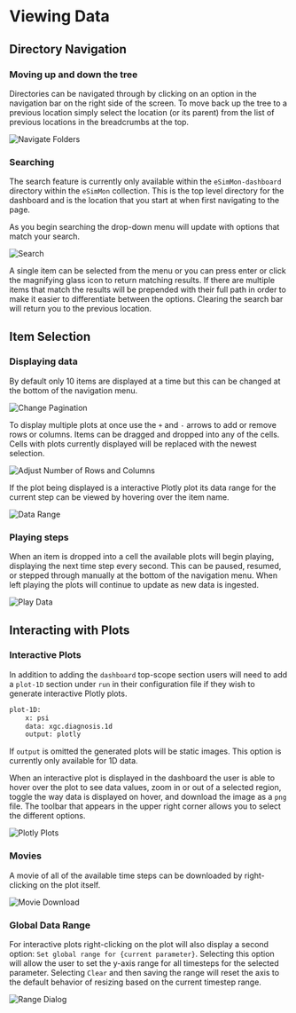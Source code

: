# Viewing Data

## Directory Navigation
### Moving up and down the tree
Directories can be navigated through by clicking on an option in the navigation bar on the right side of the screen. To move back up the tree to a previous location simply select the location (or its parent) from the list of previous locations in the breadcrumbs at the top.

![Navigate Folders](img/nav_folders.png)

### Searching
The search feature is currently only available within the `eSimMon-dashboard` directory within the `eSimMon` collection. This is the top level directory for the dashboard and is the location that you start at when first navigating to the page.

As you begin searching the drop-down menu will update with options that match your search.

![Search](img/search.png)

A single item can be selected from the menu or you can press enter or click the magnifying glass icon to return matching results. If there are multiple items that match the results will be prepended with their full path in order to make it easier to differentiate between the options. Clearing the search bar will return you to the previous location.

## Item Selection
### Displaying data
By default only 10 items are displayed at a time but this can be changed at the bottom of the navigation menu.

![Change Pagination](img/pagination.png)

To display multiple plots at once use the `+` and `-` arrows to add or remove rows or columns. Items can be dragged and dropped into any of the cells. Cells with plots currently displayed will be replaced with the newest selection.

![Adjust Number of Rows and Columns](img/rows_cols.png)

If the plot being displayed is a interactive Plotly plot its data range for the current step can be viewed by hovering over the item name.

![Data Range](img/data_range.png)

### Playing steps
When an item is dropped into a cell the available plots will begin playing, displaying the next time step every second. This can be paused, resumed, or stepped through manually at the bottom of the navigation menu. When left playing the plots will continue to update as new data is ingested.

![Play Data](img/steps.png)

## Interacting with Plots
### Interactive Plots
In addition to adding the `dashboard` top-scope section users will need to add a `plot-1D` section under `run` in their configuration file if they wish to generate interactive Plotly plots.


```bash
plot-1D:
    x: psi
    data: xgc.diagnosis.1d
    output: plotly
```

If `output` is omitted the generated plots will be static images. This option is currently only available for 1D data.

When an interactive plot is displayed in the dashboard the user is able to hover over the plot to see data values, zoom in or out of a selected region, toggle the way data is displayed on hover, and download the image as a `png` file. The toolbar that appears in the upper right corner allows you to select the different options.

![Plotly Plots](img/plotly.png)

### Movies
A movie of all of the available time steps can be downloaded by right-clicking on the plot itself.

![Movie Download](img/movie.png)

### Global Data Range
For interactive plots right-clicking on the plot will also display a second option: `Set global range for {current parameter}`. Selecting this option will allow the user to set the y-axis range for all timesteps for the selected parameter. Selecting `Clear` and then saving the range will reset the axis to the default behavior of resizing based on the current timestep range.

![Range Dialog](img/range_dialog.png)